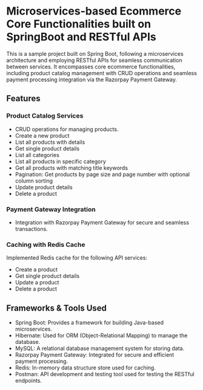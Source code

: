 # Microservices-based Ecommerce Core Functionalities built on SpringBoot and RESTful APIs

This is a sample project built on Spring Boot, following a microservices architecture and employing RESTful APIs for seamless communication between services. It encompasses core ecommerce functionalities, including product catalog management with CRUD operations and seamless payment processing integration via the Razorpay Payment Gateway.

## Features
### Product Catalog Services
* CRUD operations for managing products.
 * Create a new product
 * List all products with details
 * Get single product details
 * List all categories
 * List all products in specific category
 * Get all products with matching title keywords
 * Pagination: Get products by page size and page number with optional column sorting
 * Update product details
 * Delete a product

 ### Payment Gateway Integration
 * Integration with Razorpay Payment Gateway for secure and seamless transactions.

 ### Caching with Redis Cache
 Implemented Redis cache for the following API services:

 * Create a product
 * Get single product details
 * Update a product
 * Delete a product
## Frameworks & Tools Used
 * Spring Boot: Provides a framework for building Java-based microservices.
 * Hibernate: Used for ORM (Object-Relational Mapping) to manage the database.
 * MySQL: A relational database management system for storing data.
 * Razorpay Payment Gateway: Integrated for secure and efficient payment processing.
 * Redis: In-memory data structure store used for caching.
 * Postman: API development and testing tool used for testing the RESTful endpoints.
